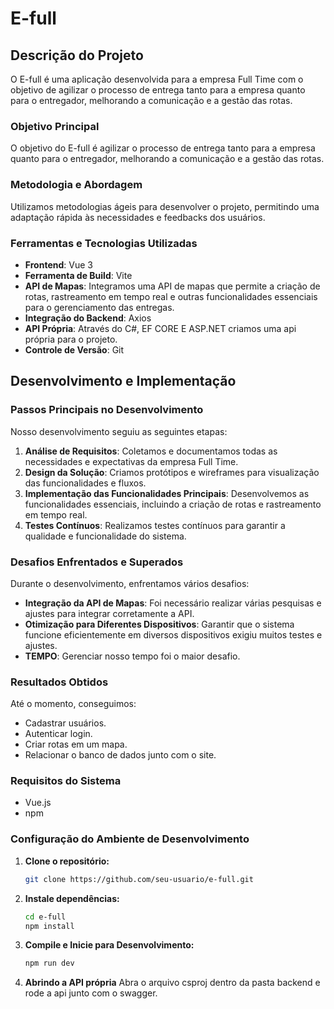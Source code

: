 # E-full

## Descrição do Projeto

O E-full é uma aplicação desenvolvida para a empresa Full Time com o objetivo de agilizar o processo de entrega tanto para a empresa quanto para o entregador, melhorando a comunicação e a gestão das rotas.

### Objetivo Principal
O objetivo do E-full é agilizar o processo de entrega tanto para a empresa quanto para o entregador, melhorando a comunicação e a gestão das rotas.

### Metodologia e Abordagem
Utilizamos metodologias ágeis para desenvolver o projeto, permitindo uma adaptação rápida às necessidades e feedbacks dos usuários.

### Ferramentas e Tecnologias Utilizadas
- **Frontend**: Vue 3
- **Ferramenta de Build**: Vite
- **API de Mapas**: Integramos uma API de mapas que permite a criação de rotas, rastreamento em tempo real e outras funcionalidades essenciais para o gerenciamento das entregas.
- **Integração do Backend**: Axios
- **API Própria**: Através do C#, EF CORE E ASP.NET criamos uma api própria para o projeto.
- **Controle de Versão**: Git

## Desenvolvimento e Implementação

### Passos Principais no Desenvolvimento
Nosso desenvolvimento seguiu as seguintes etapas:
1. **Análise de Requisitos**: Coletamos e documentamos todas as necessidades e expectativas da empresa Full Time.
2. **Design da Solução**: Criamos protótipos e wireframes para visualização das funcionalidades e fluxos.
3. **Implementação das Funcionalidades Principais**: Desenvolvemos as funcionalidades essenciais, incluindo a criação de rotas e rastreamento em tempo real.
4. **Testes Contínuos**: Realizamos testes contínuos para garantir a qualidade e funcionalidade do sistema.

### Desafios Enfrentados e Superados
Durante o desenvolvimento, enfrentamos vários desafios:
- **Integração da API de Mapas**: Foi necessário realizar várias pesquisas e ajustes para integrar corretamente a API.
- **Otimização para Diferentes Dispositivos**: Garantir que o sistema funcione eficientemente em diversos dispositivos exigiu muitos testes e ajustes.
- **TEMPO**: Gerenciar nosso tempo foi o maior desafio.

### Resultados Obtidos
Até o momento, conseguimos:
- Cadastrar usuários.  
- Autenticar login.  
- Criar rotas em um mapa.  
- Relacionar o banco de dados junto com o site.  


### Requisitos do Sistema
- Vue.js
- npm

### Configuração do Ambiente de Desenvolvimento

1. **Clone o repositório:**
   ```sh
   git clone https://github.com/seu-usuario/e-full.git

2. **Instale dependências:**
    ```sh
    cd e-full
    npm install

3. **Compile e Inicie para Desenvolvimento:**
    ```sh
    npm run dev

4. **Abrindo a API própria**
   Abra o arquivo csproj dentro da pasta backend e rode a api junto com o swagger.

